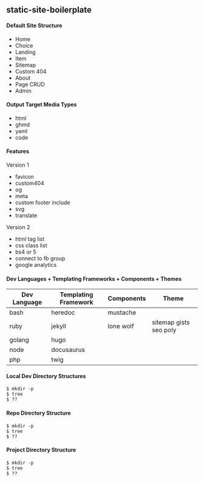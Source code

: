 ## static-site-boilerplate

#### Default Site Structure
- Home
- Choice
- Landing
- Item
- Sitemap
- Custom 404
- About
- Page CRUD
- Admin

#### Output Target Media Types
- html 
- ghmd 
- yaml 
- code

#### Features
Version 1
- favicon
- custom404
- og
- meta
- custom footer include
- svg
- translate

Version 2
- html tag list
- css class list
- bs4 or 5
- connect to fb group
- google analytics

#### Dev Languages + Templating Frameworks + Components + Themes

| Dev Language | Templating Framework | Components | Theme |
|--------------|----------------------|------------|-------|
| bash | heredoc | mustache |  |
| ruby | jekyll | lone wolf | sitemap gists seo poly |
| golang | hugo |  |  |
| node | docusaurus |  |  |
| php | twig |  |  |

#### Local Dev Directory Structures
```
$ mkdir -p
$ tree
$ ??
 ```
#### Repo Directory Structure
```
$ mkdir -p
$ tree
$ ??
 ```

#### Project Directory Structure
```
$ mkdir -p
$ tree
$ ??
 ```
